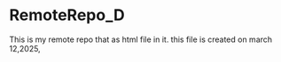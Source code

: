# RemoteRepo_D
This is my remote repo that as html file in it.
this file is created on march 12,2025,
